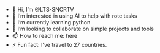 - 👋 Hi, I’m @LTS-SNCRTV
- 👀 I’m interested in using AI to help with rote tasks
- 🌱 I’m currently learning python
- 💞️ I’m looking to collaborate on simple projects and tools
- 📫 How to reach me: here
- ⚡ Fun fact: I've travel to 27 countries.

<!---
LTS-SNCRTV/LTS-SNCRTV is a ✨ special ✨ repository because its `README.md` (this file) appears on your GitHub profile.
You can click the Preview link to take a look at your changes.
--->
